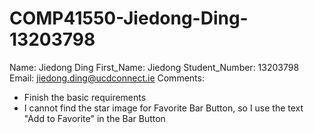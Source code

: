 COMP41550-Jiedong-Ding-13203798
===============================

Name:			Jiedong Ding
First_Name:		Jiedong
Student_Number:	13203798
Email:			jiedong.ding@ucdconnect.ie
Comments:
- Finish the basic requirements
- I cannot find the star image for Favorite Bar Button, so I use the text "Add to Favorite" in the Bar Button